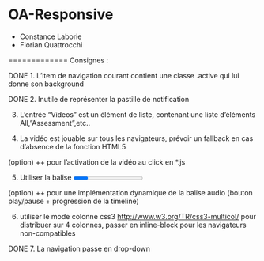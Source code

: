 OA-Responsive
=============

* Constance Laborie
* Florian Quattrocchi


=============
Consignes :

DONE 1. L’item de navigation courant contient une classe .active qui lui donne son background

DONE 2. Inutile de représenter la pastille de notification

3. L’entrée “Videos” est un élément de liste, contenant une liste d’éléments All,”Assessment”,etc..

4. La vidéo est jouable sur tous les navigateurs, prévoir un fallback en cas d’absence de la fonction HTML5

(option) ++ pour l’activation de la vidéo au click en *.js

5. Utiliser la balise <progress> et ses attributs value, min et max, pour représenter l'avancée des morceaux.

(option) ++ pour une implémentation dynamique de la balise audio (bouton play/pause + progression de la timeline)

6. utiliser le mode colonne css3 http://www.w3.org/TR/css3-multicol/ pour distribuer sur 4 colonnes, passer en inline-block pour les navigateurs non-compatibles

DONE 7. La navigation passe en drop-down

